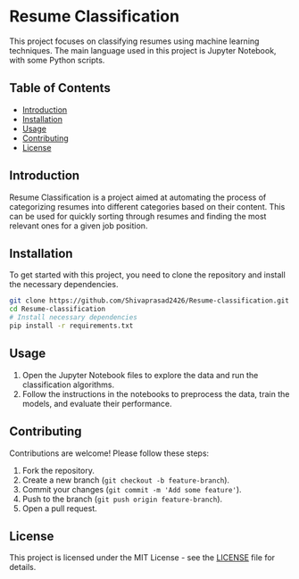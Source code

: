 
# Resume Classification

This project focuses on classifying resumes using machine learning techniques. The main language used in this project is Jupyter Notebook, with some Python scripts.

## Table of Contents

- [Introduction](#introduction)
- [Installation](#installation)
- [Usage](#usage)
- [Contributing](#contributing)
- [License](#license)

## Introduction

Resume Classification is a project aimed at automating the process of categorizing resumes into different categories based on their content. This can be used for quickly sorting through resumes and finding the most relevant ones for a given job position.

## Installation

To get started with this project, you need to clone the repository and install the necessary dependencies.

```bash
git clone https://github.com/Shivaprasad2426/Resume-classification.git
cd Resume-classification
# Install necessary dependencies
pip install -r requirements.txt
```

## Usage

1. Open the Jupyter Notebook files to explore the data and run the classification algorithms.
2. Follow the instructions in the notebooks to preprocess the data, train the models, and evaluate their performance.

## Contributing

Contributions are welcome! Please follow these steps:

1. Fork the repository.
2. Create a new branch (`git checkout -b feature-branch`).
3. Commit your changes (`git commit -m 'Add some feature'`).
4. Push to the branch (`git push origin feature-branch`).
5. Open a pull request.

## License

This project is licensed under the MIT License - see the [LICENSE](LICENSE) file for details.
```

